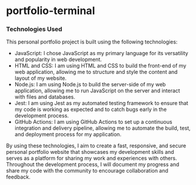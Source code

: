 # portfolio-terminal

### Technologies Used

This personal portfolio project is built using the following technologies:

- JavaScript: I chose JavaScript as my primary language for its versatility and popularity in web development.
- HTML and CSS: I am using HTML and CSS to build the front-end of my web application, allowing me to structure and style the content and layout of my website.
- Node.js: I am using Node.js to build the server-side of my web application, allowing me to run JavaScript on the server and interact with files and databases.
- Jest: I am using Jest as my automated testing framework to ensure that my code is working as expected and to catch bugs early in the development process.
- GitHub Actions: I am using GitHub Actions to set up a continuous integration and delivery pipeline, allowing me to automate the build, test, and deployment process for my application.

By using these technologies, I aim to create a fast, responsive, and secure personal portfolio website that showcases my development skills and serves as a platform for sharing my work and experiences with others. Throughout the development process, I will document my progress and share my code with the community to encourage collaboration and feedback.
